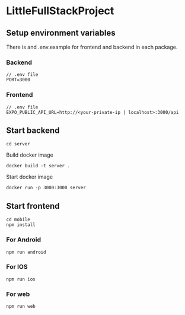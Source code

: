 # LittleFullStackProject

## Setup environment variables

There is and .env.example for frontend and backend in each package.

### Backend

```
// .env file
PORT=3000
```

### Frontend

```
// .env file
EXPO_PUBLIC_API_URL=http://<your-private-ip | localhost>:3000/api
```

## Start backend
```
cd server
```

Build docker image
```
docker build -t server .
```

Start docker image
```
docker run -p 3000:3000 server
```

## Start frontend

```
cd mobile
npm install
```

### For Android
```
npm run android
```

### For IOS
```
npm run ios
```

### For web
```
npm run web
```


